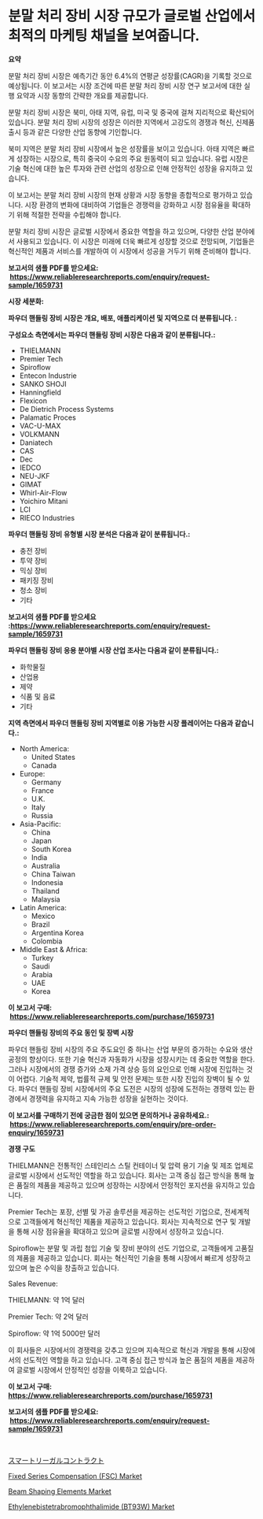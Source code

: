 <p><h1>분말 처리 장비 시장 규모가 글로벌 산업에서 최적의 마케팅 채널을 보여줍니다.</h1></p><p><strong>요약</strong></p>
<p><p>분말 처리 장비 시장은 예측기간 동안 6.4%의 연평균 성장률(CAGR)을 기록할 것으로 예상됩니다. 이 보고서는 시장 조건에 따른 분말 처리 장비 시장 연구 보고서에 대한 실행 요약과 시장 동향의 간략한 개요를 제공합니다.</p><p>분말 처리 장비 시장은 북미, 아태 지역, 유럽, 미국 및 중국에 걸쳐 지리적으로 확산되어 있습니다. 분말 처리 장비 시장의 성장은 이러한 지역에서 고강도의 경쟁과 혁신, 신제품 출시 등과 같은 다양한 산업 동향에 기인합니다.</p><p>북미 지역은 분말 처리 장비 시장에서 높은 성장률을 보이고 있습니다. 아태 지역은 빠르게 성장하는 시장으로, 특히 중국이 수요의 주요 원동력이 되고 있습니다. 유럽 시장은 기술 혁신에 대한 높은 투자와 관련 산업의 성장으로 인해 안정적인 성장을 유지하고 있습니다.</p><p>이 보고서는 분말 처리 장비 시장의 현재 상황과 시장 동향을 종합적으로 평가하고 있습니다. 시장 환경의 변화에 대비하여 기업들은 경쟁력을 강화하고 시장 점유율을 확대하기 위해 적절한 전략을 수립해야 합니다.</p><p>분말 처리 장비 시장은 글로벌 시장에서 중요한 역할을 하고 있으며, 다양한 산업 분야에서 사용되고 있습니다. 이 시장은 미래에 더욱 빠르게 성장할 것으로 전망되며, 기업들은 혁신적인 제품과 서비스를 개발하여 이 시장에서 성공을 거두기 위해 준비해야 합니다.</p></p>
<p><strong>보고서의 샘플 PDF를 받으세요: &nbsp;<a href="https://www.reliableresearchreports.com/enquiry/request-sample/1659731">https://www.reliableresearchreports.com/enquiry/request-sample/1659731</a></strong></p>
<p><strong>시장 세분화:</strong></p>
<p><strong> 파우더 핸들링 장비 시장은 개요, 배포, 애플리케이션 및 지역으로 더 분류됩니다. :</strong></p>
<p><strong>구성요소 측면에서는 파우더 핸들링 장비 시장은 다음과 같이 분류됩니다.:</strong></p>
<p><ul><li>THIELMANN</li><li>Premier Tech</li><li>Spiroflow</li><li>Entecon Industrie</li><li>SANKO SHOJI</li><li>Hanningfield</li><li>Flexicon</li><li>De Dietrich Process Systems</li><li>Palamatic Proces</li><li>VAC-U-MAX</li><li>VOLKMANN</li><li>Daniatech</li><li>CAS</li><li>Dec</li><li>IEDCO</li><li>NEU-JKF</li><li>GIMAT</li><li>Whirl-Air-Flow</li><li>Yoichiro Mitani</li><li>LCI</li><li>RIECO Industries</li></ul></p>
<p><strong> 파우더 핸들링 장비 유형별 시장 분석은 다음과 같이 분류됩니다.:</strong></p>
<p><ul><li>충전 장비</li><li>투약 장비</li><li>믹싱 장비</li><li>패키징 장비</li><li>청소 장비</li><li>기타</li></ul></p>
<p><strong>보고서의 샘플 PDF를 받으세요 :<a href="https://www.reliableresearchreports.com/enquiry/request-sample/1659731">https://www.reliableresearchreports.com/enquiry/request-sample/1659731</a></strong></p>
<p><strong> 파우더 핸들링 장비 응용 분야별 시장 산업 조사는 다음과 같이 분류됩니다.:</strong></p>
<p><ul><li>화학물질</li><li>산업용</li><li>제약</li><li>식품 및 음료</li><li>기타</li></ul></p>
<p><strong>지역 측면에서 파우더 핸들링 장비 지역별로 이용 가능한 시장 플레이어는 다음과 같습니다.:</strong></p>
<p><ul>
    <li>
        North America:
        <ul>
            <li>United States</li>
            <li>Canada</li>
        </ul>
    </li>
    <li>
        Europe:
        <ul>
            <li>Germany</li>
            <li>France</li>
            <li>U.K.</li>
            <li>Italy</li>
            <li>Russia</li>
        </ul>
    </li>
    <li>
        Asia-Pacific:
        <ul>
            <li>China</li>
            <li>Japan</li>
            <li>South Korea</li>
            <li>India</li>
            <li>Australia</li>
            <li>China Taiwan</li>
            <li>Indonesia</li>
            <li>Thailand</li>
            <li>Malaysia</li>
        </ul>
    </li>
    <li>
        Latin America:
        <ul>
            <li>Mexico</li>
            <li>Brazil</li>
            <li>Argentina Korea</li>
            <li>Colombia</li>
        </ul>
    </li>
    <li>
        Middle East & Africa:
        <ul>
            <li>Turkey</li>
            <li>Saudi</li>
            <li>Arabia</li>
            <li>UAE</li>
            <li>Korea</li>
        </ul>
    </li>
    </ul></p>
<p><strong>이 보고서 구매: &nbsp;<a href="https://www.reliableresearchreports.com/purchase/1659731">https://www.reliableresearchreports.com/purchase/1659731</a></strong></p>
<p><strong>파우더 핸들링 장비의 주요 동인 및 장벽 시장</strong></p>
<p><p>파우더 핸들링 장비 시장의 주요 주도요인 중 하나는 산업 부문의 증가하는 수요와 생산 공정의 향상이다. 또한 기술 혁신과 자동화가 시장을 성장시키는 데 중요한 역할을 한다. 그러나 시장에서의 경쟁 증가와 소재 가격 상승 등의 요인으로 인해 시장에 진입하는 것이 어렵다. 기술적 제약, 법률적 규제 및 안전 문제는 또한 시장 진입의 장벽이 될 수 있다. 파우더 핸들링 장비 시장에서의 주요 도전은 시장의 성장에 도전하는 경쟁력 있는 환경에서 경쟁력을 유지하고 지속 가능한 성장을 실현하는 것이다.</p></p>
<p><strong>이 보고서를 구매하기 전에 궁금한 점이 있으면 문의하거나 공유하세요.: &nbsp;<a href="https://www.reliableresearchreports.com/enquiry/pre-order-enquiry/1659731">https://www.reliableresearchreports.com/enquiry/pre-order-enquiry/1659731</a></strong></p>
<p><strong>경쟁 구도</strong></p>
<p><p>THIELMANN은 전통적인 스테인리스 스틸 컨테이너 및 압력 용기 기술 및 제조 업체로 글로벌 시장에서 선도적인 역할을 하고 있습니다. 회사는 고객 중심 접근 방식을 통해 높은 품질의 제품을 제공하고 있으며 성장하는 시장에서 안정적인 포지션을 유지하고 있습니다.</p><p>Premier Tech는 포장, 선별 및 가공 솔루션을 제공하는 선도적인 기업으로, 전세계적으로 고객들에게 혁신적인 제품을 제공하고 있습니다. 회사는 지속적으로 연구 및 개발을 통해 시장 점유율을 확대하고 있으며 글로벌 시장에서 성장하고 있습니다.</p><p>Spiroflow는 분말 및 과립 첨입 기술 및 장비 분야의 선도 기업으로, 고객들에게 고품질의 제품을 제공하고 있습니다. 회사는 혁신적인 기술을 통해 시장에서 빠르게 성장하고 있으며 높은 수익을 창출하고 있습니다.</p><p>Sales Revenue:</p><p>THIELMANN: 약 1억 달러</p><p>Premier Tech: 약 2억 달러</p><p>Spiroflow: 약 1억 5000만 달러</p><p>이 회사들은 시장에서의 경쟁력을 갖추고 있으며 지속적으로 혁신과 개발을 통해 시장에서의 선도적인 역할을 하고 있습니다. 고객 중심 접근 방식과 높은 품질의 제품을 제공하여 글로벌 시장에서 안정적인 성장을 이룩하고 있습니다.</p></p>
<p><strong>이 보고서 구매: &nbsp; <a href="https://www.reliableresearchreports.com/purchase/1659731">https://www.reliableresearchreports.com/purchase/1659731</a></strong></p>
<p><strong>보고서의 샘플 PDF를 받으세요: &nbsp;<a href="https://www.reliableresearchreports.com/enquiry/request-sample/1659731">https://www.reliableresearchreports.com/enquiry/request-sample/1659731</a></strong><strong></strong></p>
<p>&nbsp;</p>
<p><p><a href="https://github.com/zekaoe592392/Market-Research-Report-List-1/blob/main/350500213826.md">スマートリーガルコントラクト</a></p><p><a href="https://www.linkedin.com/pulse/fixed-series-compensation-fsc-market-analysis-size-global-tsbme?trackingId=egioNiBfrCuEsXnH7pEupQ%3D%3D">Fixed Series Compensation (FSC) Market</a></p><p><a href="https://github.com/RickHolmes3/Market-Research-Report-List-4/blob/main/beam-shaping-elements-market.md">Beam Shaping Elements Market</a></p><p><a href="https://www.linkedin.com/pulse/ethylenebistetrabromophthalimide-bt93w-market-analysis-examines-oeyaf?trackingId=hrbGgImEJwjdHh6XH21g5A%3D%3D">Ethylenebistetrabromophthalimide (BT93W) Market</a></p></p>